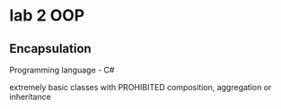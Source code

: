 # lab 2 OOP

## Encapsulation

Programming language - C#

extremely basic classes with PROHIBITED composition, aggregation or inheritance